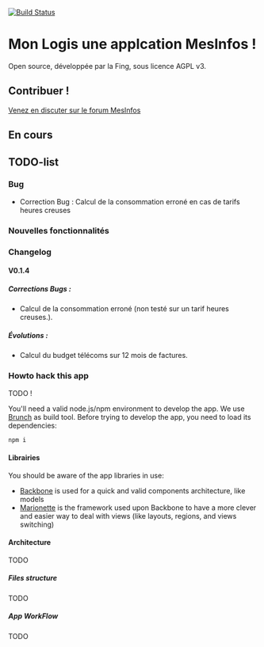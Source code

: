 [![Build Status](https://travis-ci.org/jacquarg/monlogis.png)](https://travis-ci.org/jacquarg/monlogis)

# Mon Logis une applcation MesInfos !

Open source, développée par la Fing, sous licence AGPL v3.

## Contribuer !
[Venez en discuter sur le forum MesInfos](https://mesinfos.fing.org/forum/d/71-mon-logis-pr-sentation-commentaires-volutions)

## En cours



## TODO-list

### Bug
* Correction Bug : Calcul de la consommation erroné en cas de tarifs heures creuses

### Nouvelles fonctionnalités

### Changelog


#### V0.1.4
##### Corrections Bugs :

* Calcul de la consommation erroné (non testé sur un tarif heures creuses.).

##### Évolutions :

* Calcul du budget télécoms sur 12 mois de factures.



### Howto hack this app

TODO !

You'll need a valid node.js/npm environment to develop the app. We use [Brunch](http://brunch.io/) as build tool. Before trying to develop the app, you need to load its dependencies:

```sh
npm i
```

#### Librairies

You should be aware of the app libraries in use:
* [Backbone](http://backbonejs.org/) is used for a quick and valid components architecture, like models
* [Marionette](http://marionettejs.com/) is the framework used upon Backbone to have a more clever and easier way to deal with views (like layouts, regions, and views switching)

#### Architecture
TODO
##### Files structure
TODO
##### App WorkFlow
TODO
